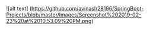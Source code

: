 ![alt text] (https://github.com/avinash28196/SpringBoot-Projects/blob/master/Images/Screenshot%202019-02-23%20at%2010.53.09%20PM.png)
